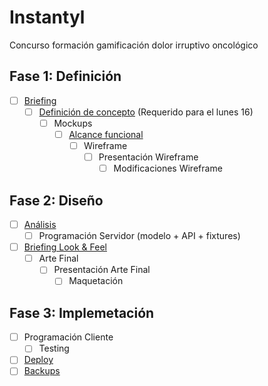 # Instantyl

Concurso formación gamificación dolor irruptivo oncológico

## Fase 1: Definición

- [ ] [Briefing](./docs/briefing.md)
  - [ ] [Definición de concepto](./docs/concepto.md) (Requerido para el lunes 16)
    - [ ] Mockups
      - [ ] [Alcance funcional](./docs/alcance.md)
        - [ ] Wireframe
          - [ ] Presentación Wireframe
            - [ ] Modificaciones Wireframe
    
## Fase 2: Diseño
 
- [ ] [Análisis](./docs/analisis.md)
  - [ ] Programación Servidor (modelo + API + fixtures)
- [ ] [Briefing Look & Feel](./docs/lookFeel.md)
  - [ ] Arte Final
    - [ ] Presentación Arte Final
      - [ ] Maquetación

## Fase 3: Implemetación

- [ ] Programación Cliente
  - [ ] Testing
- [ ] [Deploy](./docs/deploy.md)
- [ ] [Backups](./docs/backups.md)
